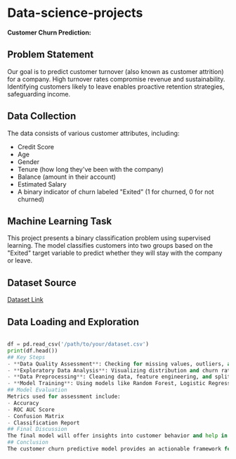 # Data-science-projects
**Customer Churn Prediction:**
## Problem Statement
Our goal is to predict customer turnover (also known as customer attrition) for a company. High turnover rates compromise revenue and sustainability. Identifying customers likely to leave enables proactive retention strategies, safeguarding income.
## Data Collection
The data consists of various customer attributes, including:
- Credit Score
- Age
- Gender
- Tenure (how long they've been with the company)
- Balance (amount in their account)
- Estimated Salary
- A binary indicator of churn labeled "Exited" (1 for churned, 0 for not churned)
## Machine Learning Task
This project presents a binary classification problem using supervised learning. The model classifies customers into two groups based on the "Exited" target variable to predict whether they will stay with the company or leave.
## Dataset Source
[Dataset Link](https://www.kaggle.com/datasets/willianoliveiragibin/customer-churn)
## Data Loading and Exploration
```python import pandas as pd

df = pd.read_csv('/path/to/your/dataset.csv')
print(df.head())
## Key Steps
- **Data Quality Assessment**: Checking for missing values, outliers, and categorical data inconsistencies.
- **Exploratory Data Analysis**: Visualizing distribution and churn rates.
- **Data Preprocessing**: Cleaning data, feature engineering, and splitting the dataset into training and validation sets.
- **Model Training**: Using models like Random Forest, Logistic Regression, and Gradient Boosting.
## Model Evaluation
Metrics used for assessment include:
- Accuracy
- ROC AUC Score
- Confusion Matrix
- Classification Report
## Final Discussion
The final model will offer insights into customer behavior and help in implementing action strategies to reduce churn.
## Conclusion
The customer churn predictive model provides an actionable framework for businesses to enhance customer retention strategies. 
